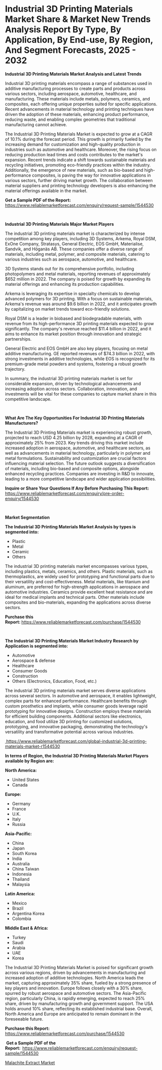 <p><h1>Industrial 3D Printing Materials Market Share & Market New Trends Analysis Report By Type, By Application, By End-use, By Region, And Segment Forecasts, 2025 - 2032</h1></p><p><strong>Industrial 3D Printing Materials Market Analysis and Latest Trends</strong></p>
<p><p>Industrial 3D printing materials encompass a range of substances used in additive manufacturing processes to create parts and products across various sectors, including aerospace, automotive, healthcare, and manufacturing. These materials include metals, polymers, ceramics, and composites, each offering unique properties suited for specific applications. Recent advancements in material technology and printing techniques have driven the adoption of these materials, enhancing product performance, reducing waste, and enabling complex geometries that traditional manufacturing cannot achieve.</p><p>The Industrial 3D Printing Materials Market is expected to grow at a CAGR of 10.1% during the forecast period. This growth is primarily fueled by the increasing demand for customization and high-quality production in industries such as automotive and healthcare. Moreover, the rising focus on reducing production lead times and costs contributes to the market's expansion. Recent trends indicate a shift towards sustainable materials and recycling initiatives, promoting eco-friendly practices within the industry. Additionally, the emergence of new materials, such as bio-based and high-performance composites, is paving the way for innovative applications in various sectors, further driving market growth. The collaboration between material suppliers and printing technology developers is also enhancing the material offerings available in the market.</p></p>
<p><strong>Get a Sample PDF of the Report:&nbsp;</strong> <a href="https://www.reliablemarketforecast.com/enquiry/request-sample/1544530?utm_campaign=3528&utm_medium=2&utm_source=Github&utm_content=ia&utm_term=31032025&utm_id=industrial-3d-printing-materials">https://www.reliablemarketforecast.com/enquiry/request-sample/1544530</a></p>
<p>&nbsp;</p>
<p><strong>Industrial 3D Printing Materials Major Market Players</strong></p>
<p><p>The industrial 3D printing materials market is characterized by intense competition among key players, including 3D Systems, Arkema, Royal DSM, ExOne Company, Stratasys, General Electric, EOS GmbH, Materialise, Sandvik, and Höganäs AB. These companies offer a diverse range of materials, including metal, polymer, and composite materials, catering to various industries such as aerospace, automotive, and healthcare.</p><p>3D Systems stands out for its comprehensive portfolio, including photopolymers and metal materials, reporting revenues of approximately $652 million in 2022. The company is poised for growth by expanding its material offerings and enhancing its production capabilities.</p><p>Arkema is leveraging its expertise in specialty chemicals to develop advanced polymers for 3D printing. With a focus on sustainable materials, Arkema's revenue was around $9.6 billion in 2022, and it anticipates growth by capitalizing on market trends toward eco-friendly solutions.</p><p>Royal DSM is a leader in biobased and biodegradable materials, with revenue from its high-performance 3D printing materials expected to grow significantly. The company's revenue reached $11.4 billion in 2022, and it aims to enhance its market position through innovation and strategic partnerships.</p><p>General Electric and EOS GmbH are also key players, focusing on metal additive manufacturing. GE reported revenues of $74.3 billion in 2022, with strong investments in additive technologies, while EOS is recognized for its premium-grade metal powders and systems, fostering a robust growth trajectory.</p><p>In summary, the industrial 3D printing materials market is set for considerable expansion, driven by technological advancements and increasing adoption across sectors. Collaboration, innovation, and investments will be vital for these companies to capture market share in this competitive landscape.</p></p>
<p>&nbsp;</p>
<p><strong>What Are The Key Opportunities For Industrial 3D Printing Materials Manufacturers?</strong></p>
<p><p>The Industrial 3D Printing Materials market is experiencing robust growth, projected to reach USD 4.25 billion by 2028, expanding at a CAGR of approximately 25% from 2023. Key trends driving this market include increased adoption in aerospace, automotive, and healthcare sectors, as well as advancements in material technology, particularly in polymer and metal formulations. Sustainability and customization are crucial factors influencing material selection. The future outlook suggests a diversification of materials, including bio-based and composite options, alongside enhanced recycling practices. Companies are investing in R&D to innovate, leading to a more competitive landscape and wider application possibilities.</p></p>
<p><strong>Inquire or Share Your Questions If Any Before Purchasing This Report:</strong> <a href="https://www.reliablemarketforecast.com/enquiry/pre-order-enquiry/1544530?utm_campaign=3528&utm_medium=2&utm_source=Github&utm_content=ia&utm_term=31032025&utm_id=industrial-3d-printing-materials">https://www.reliablemarketforecast.com/enquiry/pre-order-enquiry/1544530</a></p>
<p>&nbsp;</p>
<p><strong>Market Segmentation</strong></p>
<p><strong>The Industrial 3D Printing Materials Market Analysis by types is segmented into:</strong></p>
<p><ul><li>Plastic</li><li>Metal</li><li>Ceramic</li><li>Others</li></ul></p>
<p><p>The industrial 3D printing materials market encompasses various types, including plastics, metals, ceramics, and others. Plastic materials, such as thermoplastics, are widely used for prototyping and functional parts due to their versatility and cost-effectiveness. Metal materials, like titanium and aluminum, are preferred for high-strength applications in aerospace and automotive industries. Ceramics provide excellent heat resistance and are ideal for medical implants and technical parts. Other materials include composites and bio-materials, expanding the applications across diverse sectors.</p></p>
<p><strong>Purchase this Report:&nbsp;</strong><a href="https://www.reliablemarketforecast.com/purchase/1544530?utm_campaign=3528&utm_medium=2&utm_source=Github&utm_content=ia&utm_term=31032025&utm_id=industrial-3d-printing-materials">https://www.reliablemarketforecast.com/purchase/1544530</a></p>
<p>&nbsp;</p>
<p><strong>The Industrial 3D Printing Materials Market Industry Research by Application is segmented into:</strong></p>
<p><ul><li>Automotive</li><li>Aerospace & defense</li><li>Healthcare</li><li>Consumer Goods</li><li>Construction</li><li>Others (Electronics, Education, Food, etc.)</li></ul></p>
<p><p>The industrial 3D printing materials market serves diverse applications across several sectors. In automotive and aerospace, it enables lightweight, complex parts for enhanced performance. Healthcare benefits through custom prosthetics and implants, while consumer goods leverage rapid prototyping for innovative designs. Construction employs these materials for efficient building components. Additional sectors like electronics, education, and food utilize 3D printing for customized solutions, prototyping, and innovative packaging, demonstrating the technology's versatility and transformative potential across various industries.</p></p>
<p><a href="https://www.reliablemarketforecast.com/global-industrial-3d-printing-materials-market-r1544530?utm_campaign=3528&utm_medium=2&utm_source=Github&utm_content=ia&utm_term=31032025&utm_id=industrial-3d-printing-materials">&nbsp;https://www.reliablemarketforecast.com/global-industrial-3d-printing-materials-market-r1544530</a></p>
<p><strong>In terms of Region, the Industrial 3D Printing Materials Market Players available by Region are:</strong></p>
<p>
    <p> <strong> North America: </strong>
        <ul>
            <li>United States</li>
            <li>Canada</li>
        </ul>
        </p> 
    <p> <strong> Europe: </strong>
        <ul>
            <li>Germany</li>
            <li>France</li>
            <li>U.K.</li>
            <li>Italy</li>
            <li>Russia</li>
        </ul>
        </p> 
    <p> <strong> Asia-Pacific: </strong>
        <ul>
            <li>China</li>
            <li>Japan</li>
            <li>South Korea</li>
            <li>India</li>
            <li>Australia</li>
            <li>China Taiwan</li>
            <li>Indonesia</li>
            <li>Thailand</li>
            <li>Malaysia</li>
        </ul>
        </p> 
    <p> <strong> Latin America: </strong>
        <ul>
            <li>Mexico</li>
            <li>Brazil</li>
            <li>Argentina Korea</li>
            <li>Colombia</li>
        </ul>
        </p> 
    <p> <strong> Middle East & Africa: </strong>
        <ul>
            <li>Turkey</li>
            <li>Saudi</li>
            <li>Arabia</li>
            <li>UAE</li>
            <li>Korea</li>
        </ul>
    </p>
    </p>
<p><p>The Industrial 3D Printing Materials Market is poised for significant growth across various regions, driven by advancements in manufacturing and increased adoption of additive technologies. North America leads the market, capturing approximately 35% share, fueled by a strong presence of key players and innovation. Europe follows closely with a 30% share, spurred by robust aerospace and automotive sectors. The Asia-Pacific region, particularly China, is rapidly emerging, expected to reach 25% share, driven by manufacturing growth and government support. The USA holds around 10% share, reflecting its established industrial base. Overall, North America and Europe are anticipated to remain dominant in the foreseeable future.</p></p>
<p><strong>Purchase this Report: </strong><a href="https://www.reliablemarketforecast.com/purchase/1544530?utm_campaign=3528&utm_medium=2&utm_source=Github&utm_content=ia&utm_term=31032025&utm_id=industrial-3d-printing-materials">https://www.reliablemarketforecast.com/purchase/1544530</a></p>
<p>&nbsp;<strong>Get a Sample PDF of the Report:&nbsp;&nbsp;</strong><a href="https://www.reliablemarketforecast.com/enquiry/request-sample/1544530?utm_campaign=3528&utm_medium=2&utm_source=Github&utm_content=ia&utm_term=31032025&utm_id=industrial-3d-printing-materials">https://www.reliablemarketforecast.com/enquiry/request-sample/1544530</a></p>
<p><strong></strong></p>
<p><p><a href="https://github.com/storcweithzg/Market-Research-Report-List-1/blob/main/malachite-extract-market.md?utm_campaign=3528&utm_medium=2&utm_source=Github&utm_content=ia&utm_term=31032025&utm_id=industrial-3d-printing-materials">Malachite Extract Market</a></p></p>